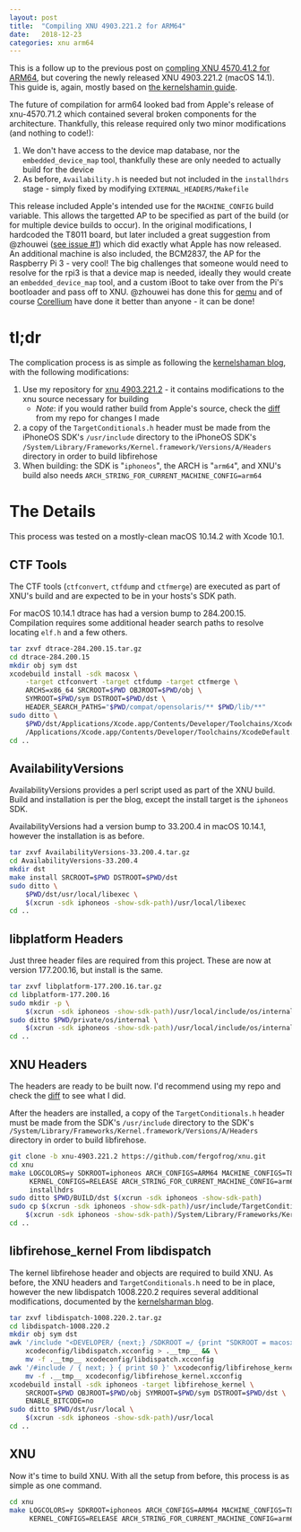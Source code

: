 ```yaml
---
layout: post
title:  "Compiling XNU 4903.221.2 for ARM64"
date:   2018-12-23
categories: xnu arm64
---
```


This is a follow up to the previous post on [compling XNU 4570.41.2 for ARM64](2018-07-07-compile-xnu-for-arm64.md), but covering the newly released XNU 4903.221.2 (macOS 14.1).
This guide is, again, mostly based on [the kernelshamin guide](https://kernelshaman.blogspot.com/2018/12/building-xnu-for-macos-mojave-10141.html).

The future of compilation for arm64 looked bad from Apple's release of xnu-4570.71.2 which contained several broken components for the architecture.
Thankfully, this release required only two minor modifications (and nothing to code!):
  1. We don't have access to the device map database, nor the `embedded_device_map` tool, thankfully these are only needed to actually build for the device
  2. As before, `Availability.h` is needed but not included in the `installhdrs` stage - simply fixed by modifying `EXTERNAL_HEADERS/Makefile`

This release included Apple's intended use for the `MACHINE_CONFIG` build variable. This allows the targetted AP to be specified as part of the build (or 
for multiple device builds to occur). In the original modifications, I hardcoded the T8011 board, but later included a great suggestion from @zhouwei
([see issue #1](https://github.com/fergofrog/xnu/issues/1)) which did exactly what Apple has now released. An additional machine is also included, the BCM2837,
the AP for the Raspberry Pi 3 - very cool! The big challenges that someone would need to resolve for the rpi3 is that a device map is needed, ideally they would
create an `embedded_device_map` tool, and a custom iBoot to take over from the Pi's bootloader and pass off to XNU. @zhouwei has done this for [qemu](https://worthdoingbadly.com/xnuqemu/)
and of course [Corellium](https://corellium.com/) have done it better than anyone - it can be done!

# tl;dr
The complication process is as simple as following the [kernelshaman blog](https://kernelshaman.blogspot.com/2018/12/building-xnu-for-macos-mojave-10141.html),
with the following modifications:
  1. Use my repository for [xnu 4903.221.2](https://github.com/fergofrog/xnu/tree/xnu-4903.221.2) - it contains modifications to the xnu source 
     necessary for building 
     * _Note_: if you would rather build from Apple's source, check the [diff](https://github.com/fergofrog/xnu/commit/70b35d4532423155f62cdafe0d4e12bfb90836ad)
       from my repo for changes I made
  2. a copy of the `TargetConditionals.h` header must be made from the iPhoneOS SDK's `/usr/include` directory to the 
     iPhoneOS SDK's `/System/Library/Frameworks/Kernel.framework/Versions/A/Headers` directory in order to build
     libfirehose
  3. When building: the SDK is "`iphoneos`", the ARCH is "`arm64`", and XNU's build also needs `ARCH_STRING_FOR_CURRENT_MACHINE_CONFIG=arm64`

# The Details
This process was tested on a mostly-clean macOS 10.14.2 with Xcode 10.1.

## CTF Tools
The CTF tools (`ctfconvert`, `ctfdump` and `ctfmerge`) are executed as part of XNU's build and are expected to be in 
your hosts's SDK path.

For macOS 10.14.1 dtrace has had a version bump to 284.200.15. Compilation requires some additional header search paths
to resolve locating `elf.h` and a few others.

```bash
tar zxvf dtrace-284.200.15.tar.gz
cd dtrace-284.200.15
mkdir obj sym dst
xcodebuild install -sdk macosx \
    -target ctfconvert -target ctfdump -target ctfmerge \
    ARCHS=x86_64 SRCROOT=$PWD OBJROOT=$PWD/obj \
    SYMROOT=$PWD/sym DSTROOT=$PWD/dst \
    HEADER_SEARCH_PATHS="$PWD/compat/opensolaris/** $PWD/lib/**"
sudo ditto \
    $PWD/dst/Applications/Xcode.app/Contents/Developer/Toolchains/XcodeDefault.xctoolchain \
    /Applications/Xcode.app/Contents/Developer/Toolchains/XcodeDefault.xctoolchain
cd ..
```

## AvailabilityVersions
AvailabilityVersions provides a perl script used as part of the XNU build. Build and installation is per the blog, 
except the install target is the `iphoneos` SDK.

AvailabilityVersions had a version bump to 33.200.4 in macOS 10.14.1, however the installation is as before.

```bash
tar zxvf AvailabilityVersions-33.200.4.tar.gz
cd AvailabilityVersions-33.200.4
mkdir dst
make install SRCROOT=$PWD DSTROOT=$PWD/dst
sudo ditto \
    $PWD/dst/usr/local/libexec \
    $(xcrun -sdk iphoneos -show-sdk-path)/usr/local/libexec
cd ..
```

## libplatform Headers
Just three header files are required from this project. These are now at version 177.200.16, but install is the same.

```bash
tar zxvf libplatform-177.200.16.tar.gz
cd libplatform-177.200.16
sudo mkdir -p \
    $(xcrun -sdk iphoneos -show-sdk-path)/usr/local/include/os/internal
sudo ditto $PWD/private/os/internal \
    $(xcrun -sdk iphoneos -show-sdk-path)/usr/local/include/os/internal
cd ..
```

## XNU Headers
The headers are ready to be built now. I'd recommend using my repo and check the [diff](https://github.com/fergofrog/xnu/commit/70b35d4532423155f62cdafe0d4e12bfb90836ad)
to see what I did.

After the headers are installed, a copy of the `TargetConditionals.h` header must be made from the SDK's `/usr/include`
directory to the SDK's `/System/Library/Frameworks/Kernel.framework/Versions/A/Headers` directory in order to build
libfirehose.

```bash
git clone -b xnu-4903.221.2 https://github.com/fergofrog/xnu.git
cd xnu
make LOGCOLORS=y SDKROOT=iphoneos ARCH_CONFIGS=ARM64 MACHINE_CONFIGS=T8011 \
     KERNEL_CONFIGS=RELEASE ARCH_STRING_FOR_CURRENT_MACHINE_CONFIG=arm64 \
     installhdrs
sudo ditto $PWD/BUILD/dst $(xcrun -sdk iphoneos -show-sdk-path)
sudo cp $(xcrun -sdk iphoneos -show-sdk-path)/usr/include/TargetConditionals.h \
    $(xcrun -sdk iphoneos -show-sdk-path)/System/Library/Frameworks/Kernel.framework/Versions/A/Headers/TargetConditionals.h
cd ..
```

## libfirehose_kernel From libdispatch
The kernel libfirehose header and objects are required to build XNU. As before, the XNU headers and `TargetConditionals.h` need to be in place, however the new
libdispatch 1008.220.2 requires several additional modifications, documented by the [kernelsharman blog](https://kernelshaman.blogspot.com/2018/12/building-xnu-for-macos-mojave-10141.html).

```bash
tar zxvf libdispatch-1008.220.2.tar.gz
cd libdispatch-1008.220.2
mkdir obj sym dst
awk '/include "<DEVELOPER/ {next;} /SDKROOT =/ {print "SDKROOT = macosx"; next;} {print $0}' \
    xcodeconfig/libdispatch.xcconfig > .__tmp__ && \
    mv -f .__tmp__ xcodeconfig/libdispatch.xcconfig
awk '/#include / { next; } { print $0 }' \xcodeconfig/libfirehose_kernel.xcconfig > .__tmp__ && \
    mv -f .__tmp__ xcodeconfig/libfirehose_kernel.xcconfig
xcodebuild install -sdk iphoneos -target libfirehose_kernel \
    SRCROOT=$PWD OBJROOT=$PWD/obj SYMROOT=$PWD/sym DSTROOT=$PWD/dst \
    ENABLE_BITCODE=no
sudo ditto $PWD/dst/usr/local \
    $(xcrun -sdk iphoneos -show-sdk-path)/usr/local
cd ..
```

## XNU
Now it's time to build XNU. With all the setup from before, this process is as simple as one command.

```bash
cd xnu
make LOGCOLORS=y SDKROOT=iphoneos ARCH_CONFIGS=ARM64 MACHINE_CONFIGS=T8011 \
     KERNEL_CONFIGS=RELEASE ARCH_STRING_FOR_CURRENT_MACHINE_CONFIG=arm64
```

